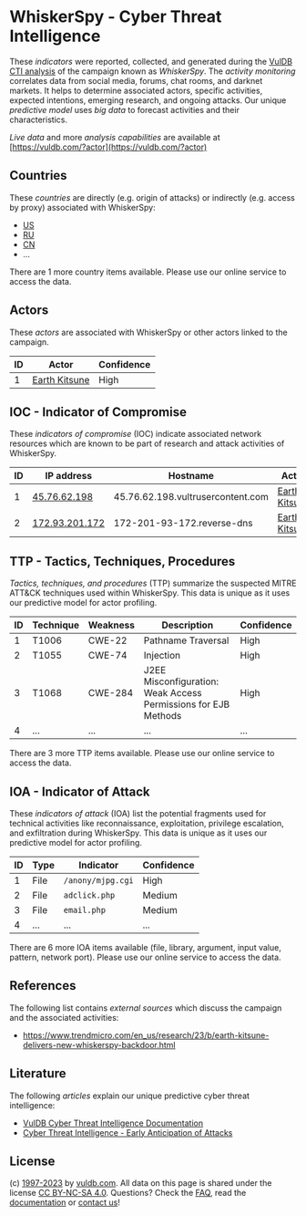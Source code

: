 # WhiskerSpy - Cyber Threat Intelligence

These _indicators_ were reported, collected, and generated during the [VulDB CTI analysis](https://vuldb.com/?kb.cti) of the campaign known as _WhiskerSpy_. The _activity monitoring_ correlates data from social media, forums, chat rooms, and darknet markets. It helps to determine associated actors, specific activities, expected intentions, emerging research, and ongoing attacks. Our unique _predictive model_ uses _big data_ to forecast activities and their characteristics.

_Live data_ and more _analysis capabilities_ are available at [https://vuldb.com/?actor](https://vuldb.com/?actor)

## Countries

These _countries_ are directly (e.g. origin of attacks) or indirectly (e.g. access by proxy) associated with WhiskerSpy:

* [US](https://vuldb.com/?country.us)
* [RU](https://vuldb.com/?country.ru)
* [CN](https://vuldb.com/?country.cn)
* ...

There are 1 more country items available. Please use our online service to access the data.

## Actors

These _actors_ are associated with WhiskerSpy or other actors linked to the campaign.

ID | Actor | Confidence
-- | ----- | ----------
1 | [Earth Kitsune](https://vuldb.com/?actor.earth_kitsune) | High

## IOC - Indicator of Compromise

These _indicators of compromise_ (IOC) indicate associated network resources which are known to be part of research and attack activities of WhiskerSpy.

ID | IP address | Hostname | Actor | Confidence
-- | ---------- | -------- | ----- | ----------
1 | [45.76.62.198](https://vuldb.com/?ip.45.76.62.198) | 45.76.62.198.vultrusercontent.com | [Earth Kitsune](https://vuldb.com/?actor.earth_kitsune) | High
2 | [172.93.201.172](https://vuldb.com/?ip.172.93.201.172) | 172-201-93-172.reverse-dns | [Earth Kitsune](https://vuldb.com/?actor.earth_kitsune) | High

## TTP - Tactics, Techniques, Procedures

_Tactics, techniques, and procedures_ (TTP) summarize the suspected MITRE ATT&CK techniques used within WhiskerSpy. This data is unique as it uses our predictive model for actor profiling.

ID | Technique | Weakness | Description | Confidence
-- | --------- | -------- | ----------- | ----------
1 | T1006 | CWE-22 | Pathname Traversal | High
2 | T1055 | CWE-74 | Injection | High
3 | T1068 | CWE-284 | J2EE Misconfiguration: Weak Access Permissions for EJB Methods | High
4 | ... | ... | ... | ...

There are 3 more TTP items available. Please use our online service to access the data.

## IOA - Indicator of Attack

These _indicators of attack_ (IOA) list the potential fragments used for technical activities like reconnaissance, exploitation, privilege escalation, and exfiltration during WhiskerSpy. This data is unique as it uses our predictive model for actor profiling.

ID | Type | Indicator | Confidence
-- | ---- | --------- | ----------
1 | File | `/anony/mjpg.cgi` | High
2 | File | `adclick.php` | Medium
3 | File | `email.php` | Medium
4 | ... | ... | ...

There are 6 more IOA items available (file, library, argument, input value, pattern, network port). Please use our online service to access the data.

## References

The following list contains _external sources_ which discuss the campaign and the associated activities:

* https://www.trendmicro.com/en_us/research/23/b/earth-kitsune-delivers-new-whiskerspy-backdoor.html

## Literature

The following _articles_ explain our unique predictive cyber threat intelligence:

* [VulDB Cyber Threat Intelligence Documentation](https://vuldb.com/?kb.cti)
* [Cyber Threat Intelligence - Early Anticipation of Attacks](https://www.scip.ch/en/?labs.20201022)

## License

(c) [1997-2023](https://vuldb.com/?kb.changelog) by [vuldb.com](https://vuldb.com/?kb.about). All data on this page is shared under the license [CC BY-NC-SA 4.0](https://creativecommons.org/licenses/by-nc-sa/4.0/). Questions? Check the [FAQ](https://vuldb.com/?kb.faq), read the [documentation](https://vuldb.com/?kb) or [contact us](https://vuldb.com/?contact)!
